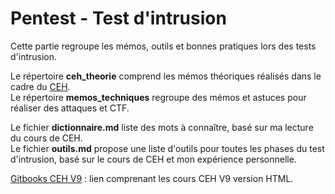 # Pentest - Test d'intrusion

Cette partie regroupe les mémos, outils et bonnes pratiques lors des tests
d'intrusion.  

Le répertoire **ceh_theorie** comprend les mémos théoriques réalisés dans le
cadre du [CEH](https://www.eccouncil.org/programs/certified-ethical-hacker-ceh).  
Le répertoire **memos_techniques** regroupe des mémos et astuces pour réaliser
des attaques et CTF.

Le fichier **dictionnaire.md** liste des mots à connaître, basé sur ma lecture
du cours de CEH.  
Le fichier **outils.md** propose une liste d'outils pour toutes les phases du
test d'intrusion, basé sur le cours de CEH et mon expérience personnelle.

[Gitbooks CEH V9](https://ktflash.gitbooks.io/ceh_v9) : lien comprenant les
cours CEH V9 version HTML.
